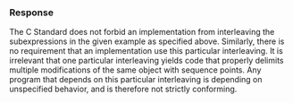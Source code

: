 ### Response

The C Standard does not forbid an implementation from interleaving the
subexpressions in the given example as specified above. Similarly, there is no
requirement that an implementation use this particular interleaving. It is
irrelevant that one particular interleaving yields code that properly delimits
multiple modifications of the same object with sequence points. Any program that
depends on this particular interleaving is depending on unspecified behavior,
and is therefore not strictly conforming.
